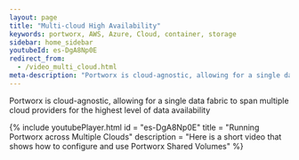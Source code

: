 ```yaml
---
layout: page
title: "Multi-cloud High Availability"
keywords: portworx, AWS, Azure, Cloud, container, storage
sidebar: home_sidebar
youtubeId: es-DgA8Np0E
redirect_from:
  - /video_multi_cloud.html
meta-description: "Portworx is cloud-agnostic, allowing for a single data fabric to span multiple cloud providers for the highest level of data availability. Find out how in this video!"
---
```


Portworx is cloud-agnostic, allowing for a single data fabric to span multiple cloud providers for the highest level of data availability

{%
    include youtubePlayer.html
    id = "es-DgA8Np0E"
    title = "Running Portworx across Multiple Clouds"
    description = "Here is a short video that shows how to configure and use Portworx Shared Volumes"
%}

